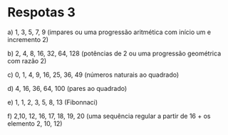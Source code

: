 # Respotas 3

a) 1, 3, 5, 7, 9 (impares ou uma progressão aritmética com início um e incremento 2)

b) 2, 4, 8, 16, 32, 64, 128 (potências de 2 ou uma progressão geométrica com razão 2)

c) 0, 1, 4, 9, 16, 25, 36, 49 (números naturais ao quadrado)

d) 4, 16, 36, 64, 100 (pares ao quadrado)

e) 1, 1, 2, 3, 5, 8, 13 (Fibonnaci)

f) 2,10, 12, 16, 17, 18, 19, 20 (uma sequência regular a partir de 16 + os elemento 2, 10, 12)
